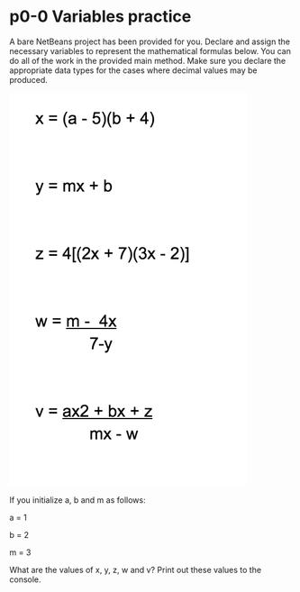 # p0-0 Variables practice

A bare NetBeans project has been provided for you.  Declare and assign the necessary variables to represent the mathematical formulas below.  You can do all of the work in the provided main method.  Make sure you declare the appropriate data types for the cases where decimal values may be produced.

![alt text](https://github.com/BlythICS4U/p0-0/blob/master/MathFormulas.png "Math formulas")

If you initialize a, b and m as follows:

a = 1

b = 2

m = 3

What are the values of x, y, z, w and v?  Print out these values to the console.
